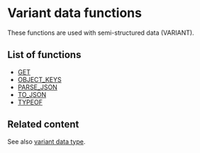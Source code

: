 # Variant data functions

These functions are used with semi-structured data (VARIANT).

## List of functions

* [GET](functions/get.md)
* [OBJECT_KEYS](functions/object_keys.md)
* [PARSE_JSON](functions/parse_json.md)
* [TO_JSON](functions/to_json.md)
* [TYPEOF](functions/typeof.md)

## Related content

See also [variant data type](datatypes-variant.md).
